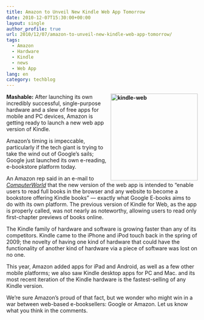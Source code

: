 ```yaml
---
title: Amazon to Unveil New Kindle Web App Tomorrow
date: 2010-12-07T15:30:00+00:00
layout: single
author_profile: true
url: 2010/12/07/amazon-to-unveil-new-kindle-web-app-tomorrow/
tags:
  - Amazon
  - Hardware
  - Kindle
  - news
  - Web App
lang: en
category: techblog
---
```

**[<img title="kindle-web" border="0" alt="kindle-web" align="right" src="http://lh6.ggpht.com/_vaUVXcmC3OI/TP5MKfqK0gI/AAAAAAAADbE/ZMWXiSkkkIs/kindle-web_thumb%5B1%5D.jpg?imgmax=800" width="229" height="229" />](http://lh4.ggpht.com/_vaUVXcmC3OI/TP5MIIyBnQI/AAAAAAAADbA/-SrgzuY5tNo/s1600-h/kindle-web%5B3%5D.jpg)Mashable:** After launching its own incredibly successful, single-purpose hardware and a slew of free apps for mobile and PC devices, Amazon is getting ready to launch a new web app version of Kindle. 

Amazon’s timing is impeccable, particularly if the tech giant is trying to take the wind out of Google’s sails; Google just launched its own e-reading, e-bookstore platform today.

An Amazon rep said in an e-mail to _[ComputerWorld](http://www.computerworld.com/s/article/9199998/Amazon_to_demo_Kindle_for_the_Web_on_Tuesday)_ that the new version of the web app is intended to “enable users to read full books in the browser and any website to become a bookstore offering Kindle books” — exactly what Google E-books aims to do with its own platform. The previous version of Kindle for Web, as the app is properly called, was not nearly as noteworthy, allowing users to read only first-chapter previews of books online.

The Kindle family of hardware and software is growing faster than any of its competitors. Kindle came to the iPhone and iPod touch back in the spring of 2009; the novelty of having one kind of hardware that could have the functionality of another kind of hardware via a piece of software was lost on no one.

This year, Amazon added apps for iPad and Android, as well as a few other mobile platforms; we also saw Kindle desktop apps for PC and Mac. and its most recent iteration of the Kindle hardware is the fastest-selling of any Kindle version.

We’re sure Amazon’s proud of that fact, but we wonder who might win in a war between web-based e-booksellers: Google or Amazon. Let us know what you think in the comments.